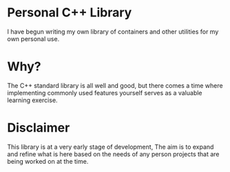 # Personal C++ Library
I have begun writing my own library of containers and other utilities for my own personal use.

# Why?
The C++ standard library is all well and good, but there comes a time where implementing commonly used features
yourself serves as a valuable learning exercise.

# Disclaimer
This library is at a very early stage of development, The aim is to expand and refine what is here based on the needs of any person projects that are being worked on at the time.